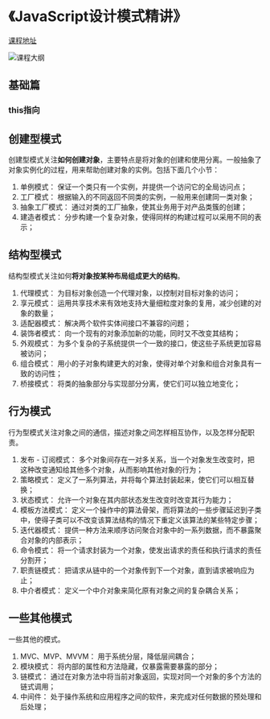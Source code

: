 # 《JavaScript设计模式精讲》



[课程地址](https://www.imooc.com/read/38)

![课程大纲](https://cdn.jsdelivr.net/gh/stelalae/oss@master/files/2020/07/09/NbJ3Mq.jpg)

## 基础篇



### this指向






## 创建型模式

创建型模式关注**如何创建对象**，主要特点是将对象的创建和使用分离。一般抽象了对象实例化的过程，用来帮助创建对象的实例。包括下面几个小节：

1. 单例模式： 保证一个类只有一个实例，并提供一个访问它的全局访问点；
2. 工厂模式： 根据输入的不同返回不同类的实例，一般用来创建同一类对象；
3. 抽象工厂模式： 通过对类的工厂抽象，使其业务用于对产品类簇的创建；
4. 建造者模式： 分步构建一个复杂对象，使得同样的构建过程可以采用不同的表示；


## 结构型模式

结构型模式关注如何**将对象按某种布局组成更大的结构**。

1. 代理模式： 为目标对象创造一个代理对象，以控制对目标对象的访问；
2. 享元模式： 运用共享技术来有效地支持大量细粒度对象的复用，减少创建的对象的数量；
3. 适配器模式： 解决两个软件实体间接口不兼容的问题；
4. 装饰者模式： 向一个现有的对象添加新的功能，同时又不改变其结构；
5. 外观模式： 为多个复杂的子系统提供一个一致的接口，使这些子系统更加容易被访问；
6. 组合模式： 用小的子对象构建更大的对象，使得对单个对象和组合对象具有一致的访问性；
7. 桥接模式： 将类的抽象部分与实现部分分离，使它们可以独立地变化；

   

## 行为模式

行为型模式关注对象之间的通信，描述对象之间怎样相互协作，以及怎样分配职责。

1. 发布 - 订阅模式： 多个对象间存在一对多关系，当一个对象发生改变时，把这种改变通知给其他多个对象，从而影响其他对象的行为；
2. 策略模式： 定义了一系列算法，并将每个算法封装起来，使它们可以相互替换；
3. 状态模式： 允许一个对象在其内部状态发生改变时改变其行为能力；
4. 模板方法模式： 定义一个操作中的算法骨架，而将算法的一些步骤延迟到子类中，使得子类可以不改变该算法结构的情况下重定义该算法的某些特定步骤；
5. 迭代器模式： 提供一种方法来顺序访问聚合对象中的一系列数据，而不暴露聚合对象的内部表示；
6. 命令模式： 将一个请求封装为一个对象，使发出请求的责任和执行请求的责任分割开；
7. 职责链模式： 把请求从链中的一个对象传到下一个对象，直到请求被响应为止；
8. 中介者模式： 定义一个中介对象来简化原有对象之间的复杂耦合关系；


## 一些其他模式

一些其他的模式。

1. MVC、MVP、MVVM： 用于系统分层，降低层间耦合；
2. 模块模式： 将内部的属性和方法隐藏，仅暴露需要暴露的部分；
3. 链模式： 通过在对象方法中将当前对象返回，实现对同一个对象的多个方法的链式调用；
4. 中间件： 处于操作系统和应用程序之间的软件，来完成对任何数据的预处理和后处理；
